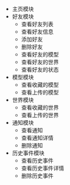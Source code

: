 * 主页模块
* 好友模块
    * 查看好友列表
    * 查看好友信息
    * 添加好友
    * 删除好友
    * 查看好友的模型
    * 查看好友的世界
    * 查看好友的状态
* 模型模块
    * 查看收藏的模型
    * 查看上传的模型
* 世界模块
    * 查看收藏的世界
    * 查看上传的世界
* 通知模块
    * 查看通知
    * 查看通知详情
    * 删除通知
* 历史事件模块
    * 查看历史事件
    * 查看历史事件详情
    * 删除历史事件